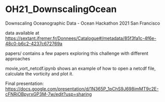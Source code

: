 # OH21_DownscalingOcean
Downscaling Oceanographic Data - Ocean Hackathon 2021 San Francisco

data available at https://sextant.ifremer.fr/Donnees/Catalogue#/metadata/85f3fa1c-4f6e-48c0-b6c2-4237c672769a

papers/ contains a few papers exploring this challenge with different approaches

movie_vort_netcdf.ipynb shows an example of how to open a netcdf file, calculate the vorticity and plot it.

Final presentation: https://docs.google.com/presentation/d/1N365P_1pChS9J698imMT9c2E-cFNRiOBpyrxGP3M-7w/edit?usp=sharing
